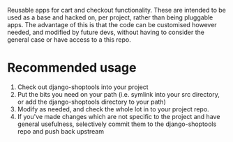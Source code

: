 Reusable apps for cart and checkout functionality. These are intended to be used
as a base and hacked on, per project, rather than being pluggable apps. The
advantage of this is that the code can be customised however needed, and
modified by future devs, without having to consider the general case or have
access to a this repo.


Recommended usage
=================

1. Check out django-shoptools into your project
2. Put the bits you need on your path (i.e. symlink into your src directory,
   or add the django-shoptools directory to your path)
3. Modify as needed, and check the whole lot in to your project repo.
4. If you've made changes which are not specific to the project and have
   general usefulness, selectively commit them to the django-shoptools repo
   and push back upstream
